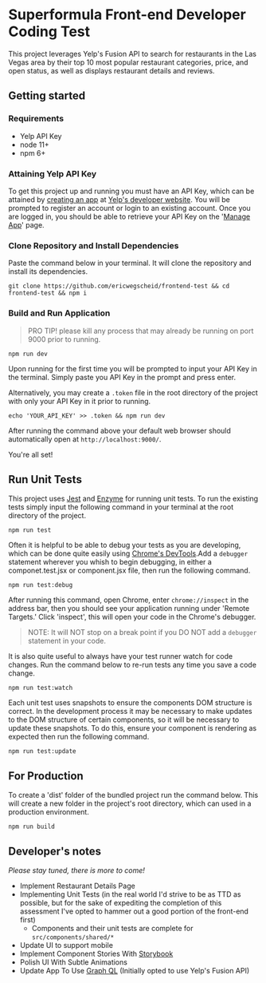 # Superformula Front-end Developer Coding Test

This project leverages Yelp's Fusion API to search for restaurants in the Las Vegas area by their top 10 most popular restaurant categories, price, and open status, as well as displays restaurant details and reviews.

## Getting started

### Requirements

* Yelp API Key
* node 11+
* npm 6+

### Attaining Yelp API Key

To get this project up and running you must have an API Key, which can be attained by [creating an app](https://www.yelp.com/developers/v3/manage_app) at [Yelp's developer website](https://www.yelp.com/developers/documentation/v3). You will be prompted to register an account or login to an existing account. Once you are logged in, you should be able to retrieve your API Key on the '[Manage App](https://www.yelp.com/developers/v3/manage_app)' page.


### Clone Repository and Install Dependencies

Paste the command below in your terminal. It will clone the repository and install its dependencies.

```shell
git clone https://github.com/ericwegscheid/frontend-test && cd frontend-test && npm i
```

### Build and Run Application

> PRO TIP! please kill any process that may already be running on port 9000 prior to running.

```shell
npm run dev
```

Upon running for the first time you will be prompted to input your API Key in the terminal. Simply paste you API Key in the prompt and press enter.

Alternatively, you may create a `.token` file in the root directory of the project with only your API Key in it prior to running.

```shell
echo 'YOUR_API_KEY' >> .token && npm run dev
```

After running the command above your default web browser should automatically open at `http://localhost:9000/`.

You're all set!

## Run Unit Tests

This project uses [Jest](https://jestjs.io) and [Enzyme](https://airbnb.io/enzyme/) for running unit tests. To run the existing tests simply input the following command in your terminal at the root directory of the project.

```shell
npm run test
```

Often it is helpful to be able to debug your tests as you are developing, which can be done quite easily using [Chrome's DevTools](https://developers.google.com/web/tools/chrome-devtools/).Add a `debugger` statement wherever you whish to begin debugging, in either a componet.test.jsx or component.jsx file, then run the following command.

```shell
npm run test:debug
```

After running this command, open Chrome, enter `chrome://inspect` in the address bar, then you should see your application running under 'Remote Targets.' Click 'inspect', this will open your code in the Chrome's debugger.

> NOTE: It will NOT stop on a break point if you DO NOT add a `debugger` statement in your code.

It is also quite useful to always have your test runner watch for code changes. Run the command below to re-run tests any time you save a code change.

```shell
npm run test:watch
```

Each unit test uses snapshots to ensure the components DOM structure is correct. In the development process it may be necessary to make updates to the DOM structure of certain components, so it will be necessary to update these snapshots. To do this, ensure your component is rendering as expected then run the following command.

```shell
npm run test:update
```

## For Production

To create a 'dist' folder of the bundled project run the command below. This will create a new folder in the project's root directory, which can used in a production environment.

```shell
npm run build
```

## Developer's notes

_Please stay tuned, there is more to come!_

* Implement Restaurant Details Page
* Implementing Unit Tests (in the real world I'd strive to be as TTD as possible, but for the sake of expediting the completion of this assessment I've opted to hammer out a good portion of the front-end first)
  - Components and their unit tests are complete for `src/components/shared/*`
* Update UI to support mobile
* Implement Component Stories With [Storybook](https://storybook.js.org)
* Polish UI With Subtle Animations
* Update App To Use [Graph QL](https://www.yelp.com/developers/graphql/guides/intro) (Initially opted to use Yelp's Fusion API)


